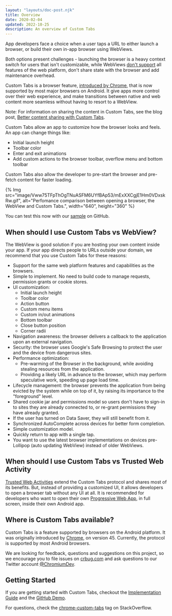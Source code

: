 ```yaml
---
layout: "layouts/doc-post.njk"
title: Overview
date: 2020-02-04
updated: 2022-10-25
description: An overview of Custom Tabs
---
```


App developers face a choice when a user taps a URL to either launch a
browser, or build their own in-app browser using WebViews.

Both options present challenges - launching the browser is a heavy context
switch for users that isn't customizable, while WebViews [don't support][6]
all features of the web platform, don't share state with the
browser and add maintenance overhead.

Custom Tabs is a browser feature, [introduced by Chrome][7], that is now supported
by most major browsers on Android. It give apps more control over their web
experience, and make transitions between native and web content more seamless without
having to resort to a WebView.

Note: For information on sharing the content in Custom Tabs, see the blog post,
[Better content sharing with Custom
Tabs](https://blog.chromium.org/2021/01/better-content-sharing-with-custom-tabs.html).

Custom Tabs allow an app to customize how the browser looks and feels. An app
can change things like:

- Initial launch height
- Toolbar color
- Enter and exit animations
- Add custom actions to the browser toolbar, overflow menu and bottom toolbar

Custom Tabs also allow the developer to pre-start the browser and pre-fetch
content for faster loading.

{% Img src="image/Vww75TFpThOgTNuASFM6UYfBAp53/mExXXCgjE1Hm0VDxskRw.gif", alt="Perfomance comparison between opening a browser, the WebView and Custom Tabs.", width="640", height="360" %}

You can test this now with our [sample][1] on GitHub. 

## When should I use Custom Tabs vs WebView?

The WebView is good solution if you are hosting your own content inside your
app. If your app directs people to URLs outside your domain, we recommend
that you use Custom Tabs for these reasons:

- Support for the same web platform features and capabilities as the browsers.
- Simple to implement. No need to build code to manage requests, permission
	grants or cookie stores.
- UI customization:
	- Initial launch height
  	- Toolbar color
	- Action button
	- Custom menu items
	- Custom in/out animations
	- Bottom toolbar
	- Close button position
	- Corner radii
- Navigation awareness: the browser delivers a callback to the application upon
an external navigation.
- Security: the browser uses Google's Safe Browsing to protect the user and the device from
dangerous sites.
- Performance optimization:
	- Pre-warming of the Browser in the background, while avoiding stealing
	resources from the application.
	- Providing a likely URL in advance to the browser, which may perform
	speculative work, speeding up page load time.
- Lifecycle management: the browser prevents the application from being evicted
	by the system while on top of it, by raising its importance to the
	"foreground" level.
- Shared cookie jar and permissions model so users don't have to sign-in to sites
	they are already connected to, or re-grant permissions they have already
	granted.
- If the user has turned on Data Saver, they will still benefit from it.
- Synchronized AutoComplete across devices for better form completion.
- Simple customization model.
- Quickly return to app with a single tap.
- You want to use the latest browser implementations on devices pre-Lollipop
(auto updating WebView) instead of older WebViews.

## When should I use Custom Tabs vs Trusted Web Activity

[Trusted Web Activities][8] extend the Custom Tabs protocol and shares most of its benefits.
But, instead of providing a customized UI, it allows developers to open a browser tab without
any UI at all. It is recommended for developers who want to open their own
[Progressive Web App][9], in full screen, inside their own Android app.

## Where is Custom Tabs available?

Custom Tabs is a feature supported by browsers on the Android platform. It was originally
introduced by [Chrome][2], on version 45. Currently, the protocol is supported by most Android
browsers.

We are looking for feedback, questions and suggestions on this project, so we encourage you to file
issues on [crbug.com][3] and ask questions to our Twitter account
[@ChromiumDev][4].

## Getting Started

If you are getting started with Custom Tabs, checkout the [Implementation Guide][11] and the 
[GitHub Demo][1].

For questions, check the [chrome-custom-tabs][5] tag on StackOverflow.

[1]: https://github.com/GoogleChrome/android-browser-helper/tree/master/demos/custom-tabs-example-app
[2]: https://play.google.com/store/apps/details?id=com.chrome
[3]: https://crbug.com
[4]: https://twitter.com/ChromiumDev
[5]: https://stackoverflow.com/questions/tagged/chrome-custom-tabs
[6]: https://research.google/pubs/pub46739/
[7]: https://android-developers.googleblog.com/2015/09/chrome-custom-tabs-smooth-transition.html
[8]: /docs/android/trusted-web-activity/
[9]: https://web.dev/progressive-web-apps/
[10]: https://developers.google.com/digital-asset-links
[11]: /docs/android/custom-tabs/integration-guide/
